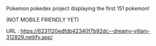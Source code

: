 Pokemon pokedex project displaying the first 151 pokemon!

(NOT MOBILE FRIENDLY YET)

URL : https://6231120edfdb42340f7b92dc--dreamy-villani-312829.netlify.app/
